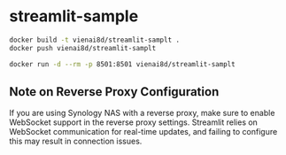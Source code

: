# streamlit-sample

```bash
docker build -t vienai8d/streamlit-samplt .
docker push vienai8d/streamlit-samplt
```

```bash
docker run -d --rm -p 8501:8501 vienai8d/streamlit-samplt
```

## Note on Reverse Proxy Configuration

If you are using Synology NAS with a reverse proxy, make sure to enable WebSocket support in the reverse proxy settings. Streamlit relies on WebSocket communication for real-time updates, and failing to configure this may result in connection issues.